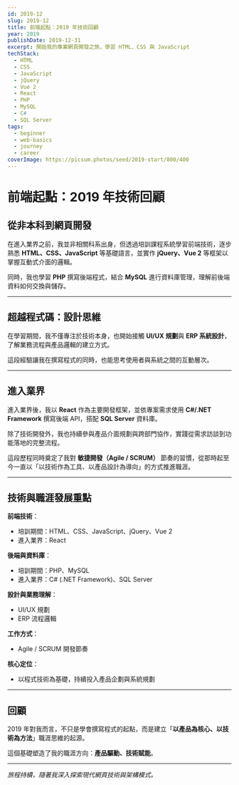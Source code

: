 ```yaml
---
id: 2019-12
slug: 2019-12
title: 前端起點：2019 年技術回顧
year: 2019
publishDate: 2019-12-31
excerpt: 開始我的專業網頁開發之旅，學習 HTML、CSS 與 JavaScript
techStack:
  - HTML
  - CSS
  - JavaScript
  - jQuery
  - Vue 2
  - React
  - PHP
  - MySQL
  - C#
  - SQL Server
tags:
  - beginner
  - web-basics
  - journey
  - career
coverImage: https://picsum.photos/seed/2019-start/800/400
---
```


# 前端起點：2019 年技術回顧

## 從非本科到網頁開發

在進入業界之前，我並非相關科系出身，但透過培訓課程系統學習前端技術，逐步熟悉 **HTML、CSS、JavaScript** 等基礎語言，並實作 **jQuery、Vue 2** 等框架以掌握互動式介面的邏輯。

同時，我也學習 **PHP** 撰寫後端程式，結合 **MySQL** 進行資料庫管理，理解前後端資料如何交換與儲存。

---

## 超越程式碼：設計思維

在學習期間，我不僅專注於技術本身，也開始接觸 **UI/UX 規劃**與 **ERP 系統設計**，了解業務流程與產品邏輯的建立方式。

這段經驗讓我在撰寫程式的同時，也能思考使用者與系統之間的互動層次。

---

## 進入業界

進入業界後，我以 **React** 作為主要開發框架，並依專案需求使用 **C#/.NET Framework** 撰寫後端 API，搭配 **SQL Server** 資料庫。

除了技術開發外，我也持續參與產品介面規劃與跨部門協作，實踐從需求訪談到功能落地的完整流程。

這段歷程同時奠定了我對 **敏捷開發（Agile / SCRUM）** 節奏的習慣，從那時起至今一直以「以技術作為工具、以產品設計為導向」的方式推進職涯。

---

## 技術與職涯發展重點

**前端技術**：
- 培訓期間：HTML、CSS、JavaScript、jQuery、Vue 2
- 進入業界：React

**後端與資料庫**：
- 培訓期間：PHP、MySQL
- 進入業界：C# (.NET Framework)、SQL Server

**設計與業務理解**：
- UI/UX 規劃
- ERP 流程邏輯

**工作方式**：
- Agile / SCRUM 開發節奏

**核心定位**：
- 以程式技術為基礎，持續投入產品企劃與系統規劃

---

## 回顧

2019 年對我而言，不只是學會撰寫程式的起點，而是建立「**以產品為核心、以技術為方法**」職涯思維的起源。

這個基礎塑造了我的職涯方向：**產品驅動、技術賦能**。

---

*旅程持續，隨著我深入探索現代網頁技術與架構模式。*
